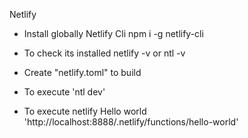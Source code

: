Netlify
- Install globally Netlify Cli
npm i -g netlify-cli

- To check its installed
netlify -v
 or
 ntl -v

 - Create "netlify.toml" to build

 - To execute
'ntl dev'

- To execute netlify Hello world
'http://localhost:8888/.netlify/functions/hello-world'